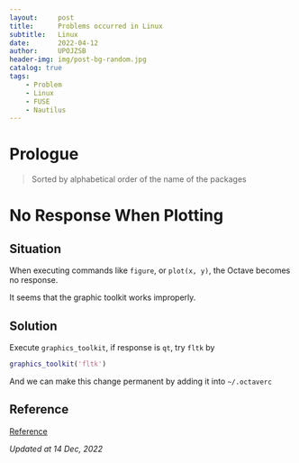 ```yaml
---
layout:     post
title:      Problems occurred in Linux
subtitle:   Linux
date:       2022-04-12
author:     UPOJZSB
header-img: img/post-bg-random.jpg
catalog: true
tags:
    - Problem
    - Linux
    - FUSE
    - Nautilus
---
```


# Prologue

> Sorted by alphabetical order of the name of the packages

# No Response When Plotting
## Situation

When executing commands like `figure`, or `plot(x, y)`, the Octave becomes no response.

It seems that the graphic toolkit works improperly.

## Solution

Execute `graphics_toolkit`, if response is `qt`, try `fltk` by
```MATLAB
graphics_toolkit('fltk')
```

And we can make this change permanent by adding it into `~/.octaverc`


## Reference
[Reference](https://stackoverflow.com/questions/12032494/plot-window-not-responding)

*Updated at 14 Dec, 2022*
